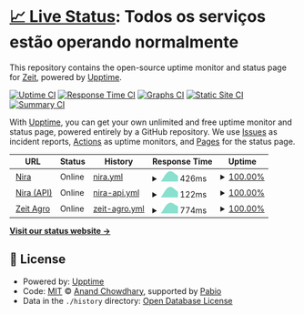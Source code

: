 # [📈 Live Status](https://zeit.com.br): <!--live status--> **Todos os serviços estão operando normalmente**

This repository contains the open-source uptime monitor and status page for [Zeit](https://zeit.com.br), powered by [Upptime](https://github.com/upptime/upptime).

[![Uptime CI](https://github.com/zeit-ia/status/workflows/Uptime%20CI/badge.svg)](https://github.com/zeit-ia/status/actions?query=workflow%3A%22Uptime+CI%22)
[![Response Time CI](https://github.com/zeit-ia/status/workflows/Response%20Time%20CI/badge.svg)](https://github.com/zeit-ia/status/actions?query=workflow%3A%22Response+Time+CI%22)
[![Graphs CI](https://github.com/zeit-ia/status/workflows/Graphs%20CI/badge.svg)](https://github.com/zeit-ia/status/actions?query=workflow%3A%22Graphs+CI%22)
[![Static Site CI](https://github.com/zeit-ia/status/workflows/Static%20Site%20CI/badge.svg)](https://github.com/zeit-ia/status/actions?query=workflow%3A%22Static+Site+CI%22)
[![Summary CI](https://github.com/zeit-ia/status/workflows/Summary%20CI/badge.svg)](https://github.com/zeit-ia/status/actions?query=workflow%3A%22Summary+CI%22)

With [Upptime](https://upptime.js.org), you can get your own unlimited and free uptime monitor and status page, powered entirely by a GitHub repository. We use [Issues](https://github.com/zeit-ia/status/issues) as incident reports, [Actions](https://github.com/zeit-ia/status/actions) as uptime monitors, and [Pages](https://zeit.com.br) for the status page.

<!--start: status pages-->
<!-- This summary is generated by Upptime (https://github.com/upptime/upptime) -->
<!-- Do not edit this manually, your changes will be overwritten -->
<!-- prettier-ignore -->
| URL | Status | History | Response Time | Uptime |
| --- | ------ | ------- | ------------- | ------ |
| <img alt="" src="https://icons.duckduckgo.com/ip3/nira.zeit.com.br.ico" height="13"> [Nira](https://nira.zeit.com.br) | Online | [nira.yml](https://github.com/zeit-ia/status/commits/HEAD/history/nira.yml) | <details><summary><img alt="Response time graph" src="./graphs/nira/response-time-week.png" height="20"> 426ms</summary><br><a href="https://zeit.com.br/history/nira"><img alt="Response time 426" src="https://img.shields.io/endpoint?url=https%3A%2F%2Fraw.githubusercontent.com%2Fzeit-ia%2Fstatus%2FHEAD%2Fapi%2Fnira%2Fresponse-time.json"></a><br><a href="https://zeit.com.br/history/nira"><img alt="24-hour response time 369" src="https://img.shields.io/endpoint?url=https%3A%2F%2Fraw.githubusercontent.com%2Fzeit-ia%2Fstatus%2FHEAD%2Fapi%2Fnira%2Fresponse-time-day.json"></a><br><a href="https://zeit.com.br/history/nira"><img alt="7-day response time 426" src="https://img.shields.io/endpoint?url=https%3A%2F%2Fraw.githubusercontent.com%2Fzeit-ia%2Fstatus%2FHEAD%2Fapi%2Fnira%2Fresponse-time-week.json"></a><br><a href="https://zeit.com.br/history/nira"><img alt="30-day response time 426" src="https://img.shields.io/endpoint?url=https%3A%2F%2Fraw.githubusercontent.com%2Fzeit-ia%2Fstatus%2FHEAD%2Fapi%2Fnira%2Fresponse-time-month.json"></a><br><a href="https://zeit.com.br/history/nira"><img alt="1-year response time 426" src="https://img.shields.io/endpoint?url=https%3A%2F%2Fraw.githubusercontent.com%2Fzeit-ia%2Fstatus%2FHEAD%2Fapi%2Fnira%2Fresponse-time-year.json"></a></details> | <details><summary><a href="https://zeit.com.br/history/nira">100.00%</a></summary><a href="https://zeit.com.br/history/nira"><img alt="All-time uptime 100.00%" src="https://img.shields.io/endpoint?url=https%3A%2F%2Fraw.githubusercontent.com%2Fzeit-ia%2Fstatus%2FHEAD%2Fapi%2Fnira%2Fuptime.json"></a><br><a href="https://zeit.com.br/history/nira"><img alt="24-hour uptime 100.00%" src="https://img.shields.io/endpoint?url=https%3A%2F%2Fraw.githubusercontent.com%2Fzeit-ia%2Fstatus%2FHEAD%2Fapi%2Fnira%2Fuptime-day.json"></a><br><a href="https://zeit.com.br/history/nira"><img alt="7-day uptime 100.00%" src="https://img.shields.io/endpoint?url=https%3A%2F%2Fraw.githubusercontent.com%2Fzeit-ia%2Fstatus%2FHEAD%2Fapi%2Fnira%2Fuptime-week.json"></a><br><a href="https://zeit.com.br/history/nira"><img alt="30-day uptime 100.00%" src="https://img.shields.io/endpoint?url=https%3A%2F%2Fraw.githubusercontent.com%2Fzeit-ia%2Fstatus%2FHEAD%2Fapi%2Fnira%2Fuptime-month.json"></a><br><a href="https://zeit.com.br/history/nira"><img alt="1-year uptime 100.00%" src="https://img.shields.io/endpoint?url=https%3A%2F%2Fraw.githubusercontent.com%2Fzeit-ia%2Fstatus%2FHEAD%2Fapi%2Fnira%2Fuptime-year.json"></a></details>
| <img alt="" src="https://icons.duckduckgo.com/ip3/nira.zeit.com.br.ico" height="13"> [Nira (API)](https://nira.zeit.com.br/api/actuator/health) | Online | [nira-api.yml](https://github.com/zeit-ia/status/commits/HEAD/history/nira-api.yml) | <details><summary><img alt="Response time graph" src="./graphs/nira-api/response-time-week.png" height="20"> 122ms</summary><br><a href="https://zeit.com.br/history/nira-api"><img alt="Response time 122" src="https://img.shields.io/endpoint?url=https%3A%2F%2Fraw.githubusercontent.com%2Fzeit-ia%2Fstatus%2FHEAD%2Fapi%2Fnira-api%2Fresponse-time.json"></a><br><a href="https://zeit.com.br/history/nira-api"><img alt="24-hour response time 160" src="https://img.shields.io/endpoint?url=https%3A%2F%2Fraw.githubusercontent.com%2Fzeit-ia%2Fstatus%2FHEAD%2Fapi%2Fnira-api%2Fresponse-time-day.json"></a><br><a href="https://zeit.com.br/history/nira-api"><img alt="7-day response time 122" src="https://img.shields.io/endpoint?url=https%3A%2F%2Fraw.githubusercontent.com%2Fzeit-ia%2Fstatus%2FHEAD%2Fapi%2Fnira-api%2Fresponse-time-week.json"></a><br><a href="https://zeit.com.br/history/nira-api"><img alt="30-day response time 122" src="https://img.shields.io/endpoint?url=https%3A%2F%2Fraw.githubusercontent.com%2Fzeit-ia%2Fstatus%2FHEAD%2Fapi%2Fnira-api%2Fresponse-time-month.json"></a><br><a href="https://zeit.com.br/history/nira-api"><img alt="1-year response time 122" src="https://img.shields.io/endpoint?url=https%3A%2F%2Fraw.githubusercontent.com%2Fzeit-ia%2Fstatus%2FHEAD%2Fapi%2Fnira-api%2Fresponse-time-year.json"></a></details> | <details><summary><a href="https://zeit.com.br/history/nira-api">100.00%</a></summary><a href="https://zeit.com.br/history/nira-api"><img alt="All-time uptime 100.00%" src="https://img.shields.io/endpoint?url=https%3A%2F%2Fraw.githubusercontent.com%2Fzeit-ia%2Fstatus%2FHEAD%2Fapi%2Fnira-api%2Fuptime.json"></a><br><a href="https://zeit.com.br/history/nira-api"><img alt="24-hour uptime 100.00%" src="https://img.shields.io/endpoint?url=https%3A%2F%2Fraw.githubusercontent.com%2Fzeit-ia%2Fstatus%2FHEAD%2Fapi%2Fnira-api%2Fuptime-day.json"></a><br><a href="https://zeit.com.br/history/nira-api"><img alt="7-day uptime 100.00%" src="https://img.shields.io/endpoint?url=https%3A%2F%2Fraw.githubusercontent.com%2Fzeit-ia%2Fstatus%2FHEAD%2Fapi%2Fnira-api%2Fuptime-week.json"></a><br><a href="https://zeit.com.br/history/nira-api"><img alt="30-day uptime 100.00%" src="https://img.shields.io/endpoint?url=https%3A%2F%2Fraw.githubusercontent.com%2Fzeit-ia%2Fstatus%2FHEAD%2Fapi%2Fnira-api%2Fuptime-month.json"></a><br><a href="https://zeit.com.br/history/nira-api"><img alt="1-year uptime 100.00%" src="https://img.shields.io/endpoint?url=https%3A%2F%2Fraw.githubusercontent.com%2Fzeit-ia%2Fstatus%2FHEAD%2Fapi%2Fnira-api%2Fuptime-year.json"></a></details>
| <img alt="" src="https://icons.duckduckgo.com/ip3/agro.zeit.com.br.ico" height="13"> [Zeit Agro](https://agro.zeit.com.br) | Online | [zeit-agro.yml](https://github.com/zeit-ia/status/commits/HEAD/history/zeit-agro.yml) | <details><summary><img alt="Response time graph" src="./graphs/zeit-agro/response-time-week.png" height="20"> 774ms</summary><br><a href="https://zeit.com.br/history/zeit-agro"><img alt="Response time 774" src="https://img.shields.io/endpoint?url=https%3A%2F%2Fraw.githubusercontent.com%2Fzeit-ia%2Fstatus%2FHEAD%2Fapi%2Fzeit-agro%2Fresponse-time.json"></a><br><a href="https://zeit.com.br/history/zeit-agro"><img alt="24-hour response time 630" src="https://img.shields.io/endpoint?url=https%3A%2F%2Fraw.githubusercontent.com%2Fzeit-ia%2Fstatus%2FHEAD%2Fapi%2Fzeit-agro%2Fresponse-time-day.json"></a><br><a href="https://zeit.com.br/history/zeit-agro"><img alt="7-day response time 774" src="https://img.shields.io/endpoint?url=https%3A%2F%2Fraw.githubusercontent.com%2Fzeit-ia%2Fstatus%2FHEAD%2Fapi%2Fzeit-agro%2Fresponse-time-week.json"></a><br><a href="https://zeit.com.br/history/zeit-agro"><img alt="30-day response time 774" src="https://img.shields.io/endpoint?url=https%3A%2F%2Fraw.githubusercontent.com%2Fzeit-ia%2Fstatus%2FHEAD%2Fapi%2Fzeit-agro%2Fresponse-time-month.json"></a><br><a href="https://zeit.com.br/history/zeit-agro"><img alt="1-year response time 774" src="https://img.shields.io/endpoint?url=https%3A%2F%2Fraw.githubusercontent.com%2Fzeit-ia%2Fstatus%2FHEAD%2Fapi%2Fzeit-agro%2Fresponse-time-year.json"></a></details> | <details><summary><a href="https://zeit.com.br/history/zeit-agro">100.00%</a></summary><a href="https://zeit.com.br/history/zeit-agro"><img alt="All-time uptime 100.00%" src="https://img.shields.io/endpoint?url=https%3A%2F%2Fraw.githubusercontent.com%2Fzeit-ia%2Fstatus%2FHEAD%2Fapi%2Fzeit-agro%2Fuptime.json"></a><br><a href="https://zeit.com.br/history/zeit-agro"><img alt="24-hour uptime 100.00%" src="https://img.shields.io/endpoint?url=https%3A%2F%2Fraw.githubusercontent.com%2Fzeit-ia%2Fstatus%2FHEAD%2Fapi%2Fzeit-agro%2Fuptime-day.json"></a><br><a href="https://zeit.com.br/history/zeit-agro"><img alt="7-day uptime 100.00%" src="https://img.shields.io/endpoint?url=https%3A%2F%2Fraw.githubusercontent.com%2Fzeit-ia%2Fstatus%2FHEAD%2Fapi%2Fzeit-agro%2Fuptime-week.json"></a><br><a href="https://zeit.com.br/history/zeit-agro"><img alt="30-day uptime 100.00%" src="https://img.shields.io/endpoint?url=https%3A%2F%2Fraw.githubusercontent.com%2Fzeit-ia%2Fstatus%2FHEAD%2Fapi%2Fzeit-agro%2Fuptime-month.json"></a><br><a href="https://zeit.com.br/history/zeit-agro"><img alt="1-year uptime 100.00%" src="https://img.shields.io/endpoint?url=https%3A%2F%2Fraw.githubusercontent.com%2Fzeit-ia%2Fstatus%2FHEAD%2Fapi%2Fzeit-agro%2Fuptime-year.json"></a></details>

<!--end: status pages-->

[**Visit our status website →**](https://zeit.com.br)

## 📄 License

- Powered by: [Upptime](https://github.com/upptime/upptime)
- Code: [MIT](./LICENSE) © [Anand Chowdhary](https://anandchowdhary.com), supported by [Pabio](https://pabio.com)
- Data in the `./history` directory: [Open Database License](https://opendatacommons.org/licenses/odbl/1-0/)
